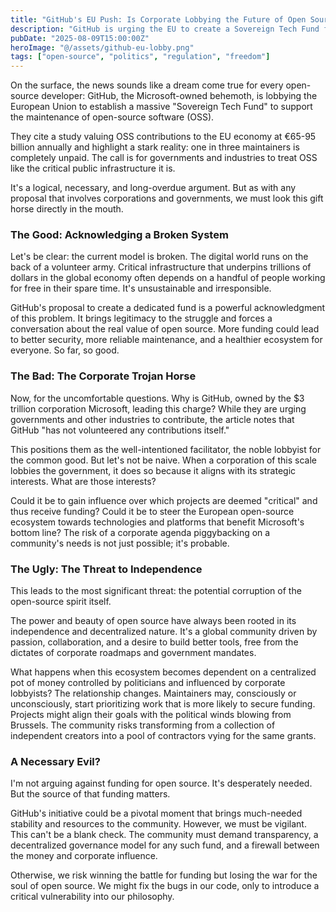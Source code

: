 ```yaml
---
title: "GitHub's EU Push: Is Corporate Lobbying the Future of Open Source?"
description: "GitHub is urging the EU to create a Sovereign Tech Fund for OSS. We dive into the complex implications: is this a necessary step for sustainability, or a threat to the independence of open source?"
pubDate: "2025-08-09T15:00:00Z"
heroImage: "@/assets/github-eu-lobby.png"
tags: ["open-source", "politics", "regulation", "freedom"]
---
```


On the surface, the news sounds like a dream come true for every open-source developer: GitHub, the Microsoft-owned behemoth, is lobbying the European Union to establish a massive "Sovereign Tech Fund" to support the maintenance of open-source software (OSS).

They cite a study valuing OSS contributions to the EU economy at €65-95 billion annually and highlight a stark reality: one in three maintainers is completely unpaid. The call is for governments and industries to treat OSS like the critical public infrastructure it is.

It's a logical, necessary, and long-overdue argument. But as with any proposal that involves corporations and governments, we must look this gift horse directly in the mouth.

### The Good: Acknowledging a Broken System

Let's be clear: the current model is broken. The digital world runs on the back of a volunteer army. Critical infrastructure that underpins trillions of dollars in the global economy often depends on a handful of people working for free in their spare time. It's unsustainable and irresponsible.

GitHub's proposal to create a dedicated fund is a powerful acknowledgment of this problem. It brings legitimacy to the struggle and forces a conversation about the real value of open source. More funding could lead to better security, more reliable maintenance, and a healthier ecosystem for everyone. So far, so good.

### The Bad: The Corporate Trojan Horse

Now, for the uncomfortable questions. Why is GitHub, owned by the $3 trillion corporation Microsoft, leading this charge? While they are urging governments and other industries to contribute, the article notes that GitHub "has not volunteered any contributions itself."

This positions them as the well-intentioned facilitator, the noble lobbyist for the common good. But let's not be naive. When a corporation of this scale lobbies the government, it does so because it aligns with its strategic interests. What are those interests?

Could it be to gain influence over which projects are deemed "critical" and thus receive funding? Could it be to steer the European open-source ecosystem towards technologies and platforms that benefit Microsoft's bottom line? The risk of a corporate agenda piggybacking on a community's needs is not just possible; it's probable.

### The Ugly: The Threat to Independence

This leads to the most significant threat: the potential corruption of the open-source spirit itself.

The power and beauty of open source have always been rooted in its independence and decentralized nature. It's a global community driven by passion, collaboration, and a desire to build better tools, free from the dictates of corporate roadmaps and government mandates.

What happens when this ecosystem becomes dependent on a centralized pot of money controlled by politicians and influenced by corporate lobbyists? The relationship changes. Maintainers may, consciously or unconsciously, start prioritizing work that is more likely to secure funding. Projects might align their goals with the political winds blowing from Brussels. The community risks transforming from a collection of independent creators into a pool of contractors vying for the same grants.

### A Necessary Evil?

I'm not arguing against funding for open source. It's desperately needed. But the source of that funding matters.

GitHub's initiative could be a pivotal moment that brings much-needed stability and resources to the community. However, we must be vigilant. This can't be a blank check. The community must demand transparency, a decentralized governance model for any such fund, and a firewall between the money and corporate influence.

Otherwise, we risk winning the battle for funding but losing the war for the soul of open source. We might fix the bugs in our code, only to introduce a critical vulnerability into our philosophy.
